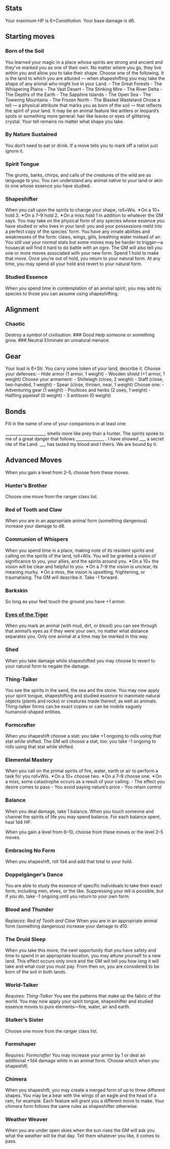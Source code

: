 <h2 id="stats">Stats</h2>
<p>Your maximum HP is 6+Constitution. Your base damage is d6.</p>
<h2 id="starting-moves">Starting moves</h2>
<h3 id="born-of-the-soil">Born of the Soil</h3>
<p>You learned your magic in a place whose spirits are strong and ancient and they’ve marked you as one of their own. No matter where you go, they live within you and allow you to take their shape. Choose one of the following. It is the land to which you are attuned — when shapeshifting you may take the shape of any animal who might live in your Land. - The Great Forests - The Whispering Plains - The Vast Desert - The Stinking Mire - The River Delta - The Depths of the Earth - The Sapphire Islands - The Open Sea - The Towering Mountains - The Frozen North - The Blasted Wasteland Chose a tell — a physical attribute that marks you as born of the soil — that reflects the spirit of your land. It may be an animal feature like antlers or leopard’s spots or something more general: hair like leaves or eyes of glittering crystal. Your tell remains no matter what shape you take.</p>
<h3 id="by-nature-sustained">By Nature Sustained</h3>
<p>You don’t need to eat or drink. If a move tells you to mark off a ration just ignore it.</p>
<h3 id="spirit-tongue">Spirit Tongue</h3>
<p>The grunts, barks, chirps, and calls of the creatures of the wild are as language to you. You can understand any animal native to your land or akin to one whose essence you have studied.</p>
<h3 id="shapeshifter">Shapeshifter</h3>
<p>When you call upon the spirits to change your shape, roll+Wis. ✴On a 10+ hold 3. ✴On a 7–9 hold 2. ✴On a miss hold 1 in addition to whatever the GM says. You may take on the physical form of any species whose essence you have studied or who lives in your land: you and your possessions meld into a perfect copy of the species’ form. You have any innate abilities and weaknesses of the form: claws, wings, gills, breathing water instead of air. You still use your normal stats but some moves may be harder to trigger—a housecat will find it hard to do battle with an ogre. The GM will also tell you one or more moves associated with your new form. Spend 1 hold to make that move. Once you’re out of hold, you return to your natural form. At any time, you may spend all your hold and revert to your natural form.</p>
<h3 id="studied-essence">Studied Essence</h3>
<p>When you spend time in contemplation of an animal spirit, you may add its species to those you can assume using shapeshifting.</p>
<h2 id="alignment">Alignment</h2>
<h3 id="chaotic">Chaotic</h3>
<p>Destroy a symbol of civilisation. ### Good Help someone or something grow. ### Neutral Eliminate an unnatural menace.</p>
<h2 id="gear">Gear</h2>
<p>Your load is 6+Str. You carry some token of your land, describe it. Choose your defenses: - Hide armor (1 armor, 1 weight) - Wooden shield (+1 armor, 1 weight) Choose your armament: - Shillelagh (close, 2 weight) - Staff (close, two-handed, 1 weight) - Spear (close, thrown, near, 1 weight) Choose one: - Adventuring gear (1 weight) - Poultices and herbs (2 uses, 1 weight) - Halfling pipeleaf (0 weight) - 3 antitoxin (0 weight)</p>
<h2 id="bonds">Bonds</h2>
<p>Fill in the name of one of your companions in at least one:</p>
<p>____________________ smells more like prey than a hunter. The spirits spoke to me of a great danger that follows ______________ . I have showed ___ a secret rite of the Land. ___ has tasted my blood and I theirs. We are bound by it.</p>
<h2 id="advanced-moves">Advanced Moves</h2>
<p>When you gain a level from 2–5, choose from these moves.</p>
<h3 id="hunters-brother">Hunter’s Brother</h3>
<p>Choose one move from the ranger class list.</p>
<h3 id="red-of-tooth-and-claw">Red of Tooth and Claw</h3>
<p>When you are in an appropriate animal form (something dangerous) increase your damage to d8.</p>
<h3 id="communion-of-whispers">Communion of Whispers</h3>
<p>When you spend time in a place, making note of its resident spirits and calling on the spirits of the land, roll+Wis. You will be granted a vision of significance to you, your allies, and the spirits around you. ✴On a 10+ the vision will be clear and helpful to you. ✴On a 7–9 the vision is unclear, its meaning murky. ✴On a miss, the vision is upsetting, frightening, or traumatising. The GM will describe it. Take -1 forward.</p>
<h3 id="barkskin">Barkskin</h3>
<p>So long as your feet touch the ground you have +1 armor.</p>
<h3 id="eyes-of-the-tiger"><a href="https://youtu.be/btPJPFnesV4?t=83">Eyes of the Tiger</a></h3>
<p>When you mark an animal (with mud, dirt, or blood) you can see through that animal’s eyes as if they were your own, no matter what distance separates you. Only one animal at a time may be marked in this way.</p>
<h3 id="shed">Shed</h3>
<p>When you take damage while shapeshifted you may choose to revert to your natural form to negate the damage.</p>
<h3 id="thing-talker">Thing-Talker</h3>
<p>You see the spirits in the sand, the sea and the stone. You may now apply your spirit tongue, shapeshifting and studied essence to inanimate natural objects (plants and rocks) or creatures made thereof, as well as animals. Thing-talker forms can be exact copies or can be mobile vaguely humanoid-shaped entities.</p>
<h3 id="formcrafter">Formcrafter</h3>
<p>When you shapeshift choose a stat: you take +1 ongoing to rolls using that stat while shifted. The GM will choose a stat, too: you take -1 ongoing to rolls using that stat while shifted.</p>
<h3 id="elemental-mastery">Elemental Mastery</h3>
<p>When you call on the primal spirits of fire, water, earth or air to perform a task for you roll+Wis. ✴On a 10+ choose two. ✴On a 7–9 choose one. ✴On a miss, some catastrophe occurs as a result of your calling. - The effect you desire comes to pass - You avoid paying nature’s price - You retain control</p>
<h3 id="balance">Balance</h3>
<p>When you deal damage, take 1 balance. When you touch someone and channel the spirits of life you may spend balance. For each balance spent, heal 1d4 HP.</p>
<p>When you gain a level from 6–10, choose from these moves or the level 2–5 moves.</p>
<h3 id="embracing-no-form">Embracing No Form</h3>
<p>When you shapeshift, roll 1d4 and add that total to your hold.</p>
<h3 id="doppelgängers-dance">Doppelgänger’s Dance</h3>
<p>You are able to study the essence of specific individuals to take their exact form, including men, elves, or the like. Suppressing your tell is possible, but if you do, take -1 ongoing until you return to your own form.</p>
<h3 id="blood-and-thunder">Blood and Thunder</h3>
<p><em>Replaces: Red of Tooth and Claw</em> When you are in an appropriate animal form (something dangerous) increase your damage to d10.</p>
<h3 id="the-druid-sleep">The Druid Sleep</h3>
<p>When you take this move, the next opportunity that you have safety and time to spend in an appropriate location, you may attune yourself to a new land. This effect occurs only once and the GM will tell you how long it will take and what cost you must pay. From then on, you are considered to be born of the soil in both lands.</p>
<h3 id="world-talker">World-Talker</h3>
<p><em>Requires: Thing-Talker</em> You see the patterns that make up the fabric of the world. You may now apply your spirit tongue, shapeshifter and studied essence moves to pure elements—fire, water, air and earth.</p>
<h3 id="stalkers-sister">Stalker’s Sister</h3>
<p>Choose one move from the ranger class list.</p>
<h3 id="formshaper">Formshaper</h3>
<p><em>Requires: Formcrafter</em> You may increase your armor by 1 or deal an additional +1d4 damage while in an animal form. Choose which when you shapeshift.</p>
<h3 id="chimera">Chimera</h3>
<p>When you shapeshift, you may create a merged form of up to three different shapes. You may be a bear with the wings of an eagle and the head of a ram, for example. Each feature will grant you a different move to make. Your chimera form follows the same rules as shapeshifter otherwise.</p>
<h3 id="weather-weaver">Weather Weaver</h3>
<p>When you are under open skies when the sun rises the GM will ask you what the weather will be that day. Tell them whatever you like, it comes to pass.</p>
